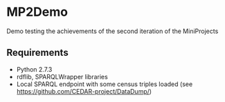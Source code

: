 MP2Demo
=======

Demo testing the achievements of the second iteration of the MiniProjects

## Requirements

* Python 2.7.3
* rdflib, SPARQLWrapper libraries
* Local SPARQL endpoint with some census triples loaded (see https://github.com/CEDAR-project/DataDump/)
